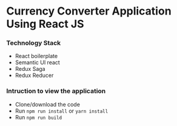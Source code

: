 <h1>Currency Converter Application Using React JS</h1>

<h3>Technology Stack</h3>
<ul>
<li>React boilerplate</li>
<li>Semantic UI react</li>
<li>Redux Saga</li>
<li>Redux Reducer</li>
</ul>


<h3>Intruction to view the application</h3>
<ul>
	<li>Clone/download the code</li>
	<li>Run <code>npm run install</code> or <code>yarn install</code></li>
	<li>Run <code>npm run build</code></li>
</ul>

